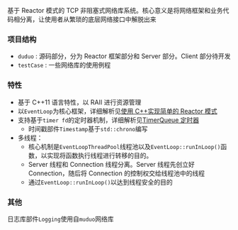 基于 Reactor 模式的 TCP 非阻塞式网络库系统。核心意义是将网络框架和业务代码相分离，让使用者从繁琐的底层网络接口中解脱出来

### 项目结构

- `duduo` : 源码部分，分为 Reactor 框架部分和 Server 部分。Client 部分待开发
- `testCase` : 一些网络库的使用例程

### 特性

- 基于 C++11 语言特性，以 RAII 进行资源管理
- 以`EventLoop`为核心框架，详细解析见[使用 C++实现简单的 Reactor 模式](https://wcsjdzz.github.io/2020/12/06/%E4%BD%BF%E7%94%A8C-%E5%AE%9E%E7%8E%B0%E7%AE%80%E5%8D%95%E7%9A%84Reactor%E6%A8%A1%E5%BC%8F/)
- 支持基于`timer fd`的定时器机制，详细解析见[TimerQueue 定时器](https://wcsjdzz.github.io/2020/12/06/TimerQueue%E2%80%94%E2%80%94%E5%9F%BA%E4%BA%8Etimer-fd%E7%9A%84%E5%AE%9A%E6%97%B6%E5%99%A8%E6%9C%BA%E5%88%B6/)
  - 时间戳部件`Timestamp`基于`std::chrono`编写
- 多线程：
  - 核心机制是`EventLoopThreadPool`线程池以及`EventLoop::runInLoop()`函数，以实现将函数执行线程进行转移的目的。
  - Server 线程和 Connection 线程分离。Server 线程先创立好 Connection，随后将 Connection 的控制权交给线程池中的线程
  - 通过`EventLoop::runInLoop()`以达到线程安全的目的

### 其他

日志库部件`Logging`使用自`muduo`网络库
